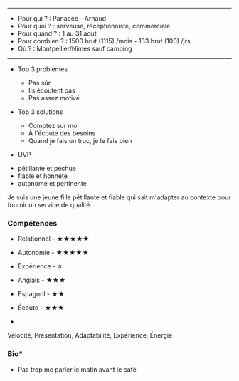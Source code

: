 

---
- Pour qui ? : Panacée - Arnaud
- Pour quoi ? : serveuse, réceptionniste, commerciale
- Pour quand ? : 1 au 31 aout
- Pour combien ? : 1500 brut (1115) /mois - 133 brut (100) /jrs 
- Où ? : Montpellier/Nîmes sauf camping
---

* Top 3 problèmes
  - Pas sûr
  - Ils écoutent pas
  - Pas assez motivé
  
* Top 3 solutions
  - Comptez sur moi
  - À l'écoute des besoins
  - Quand je fais un truc, je le fais bien

* UVP
- pétillante et péchue
- fiable et honnête
- autonome et pertinente

Je suis une jeune fille pétillante et fiable qui sait m'adapter au contexte pour fournir un service de qualité.

### Compétences
- Relationnel - &#9733;&#9733;&#9733;&#9733;&#9733;
- Autonomie - &#9733;&#9733;&#9733;&#9733;&#9733;
- Expérience - &#8709;

- Anglais - &#9733;&#9733;&#9733;
- Espagnol - &#9733;&#9733;
- Écoute - &#9733;&#9733;&#9733;
- 

Vélocité, Présentation, Adaptabilité, Expérience, Énergie

### Bio*

- Pas trop me parler le matin avant le café
